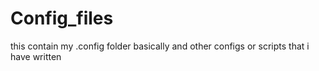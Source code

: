# Config_files
this contain my .config folder basically and other configs or scripts that i have written
